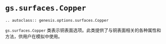 # `gs.surfaces.Copper`

```{eval-rst}  
.. autoclass:: genesis.options.surfaces.Copper
```

`gs.surfaces.Copper` 类表示铜表面选项。此类提供了与铜表面相关的各种属性和方法，供用户在模拟中使用。

